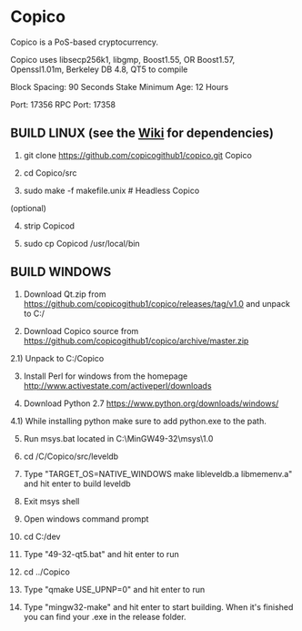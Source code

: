 # Copico

Copico is a PoS-based cryptocurrency.

Copico uses libsecp256k1,
			  libgmp,
			  Boost1.55,
			  OR Boost1.57,  
			  Openssl1.01m,
			  Berkeley DB 4.8,
			  QT5 to compile


Block Spacing: 90 Seconds
Stake Minimum Age: 12 Hours

Port: 17356
RPC Port: 17358


BUILD LINUX (see the [Wiki](https://github.com/copicogithub1/copico/wiki/Unix-Build) for dependencies)
-----------
1) git clone https://github.com/copicogithub1/copico.git Copico

2) cd Copico/src

3) sudo make -f makefile.unix            # Headless Copico

(optional)

4) strip Copicod

5) sudo cp Copicod /usr/local/bin




BUILD WINDOWS
-------------

1) Download Qt.zip from https://github.com/copicogithub1/copico/releases/tag/v1.0 and unpack to C:/

2) Download Copico source from https://github.com/copicogithub1/copico/archive/master.zip 

2.1) Unpack to C:/Copico

3) Install Perl for windows from the homepage http://www.activestate.com/activeperl/downloads

4) Download Python 2.7 https://www.python.org/downloads/windows/

4.1) While installing python make sure to add python.exe to the path.

5) Run msys.bat located in C:\MinGW49-32\msys\1.0

6) cd /C/Copico/src/leveldb

7) Type "TARGET_OS=NATIVE_WINDOWS make libleveldb.a libmemenv.a" and hit enter to build leveldb

8) Exit msys shell

9) Open windows command prompt

10) cd C:/dev

11) Type "49-32-qt5.bat" and hit enter to run

12) cd ../Copico

13) Type "qmake USE_UPNP=0" and hit enter to run

14) Type "mingw32-make" and hit enter to start building. When it's finished you can find your .exe in the release folder.
